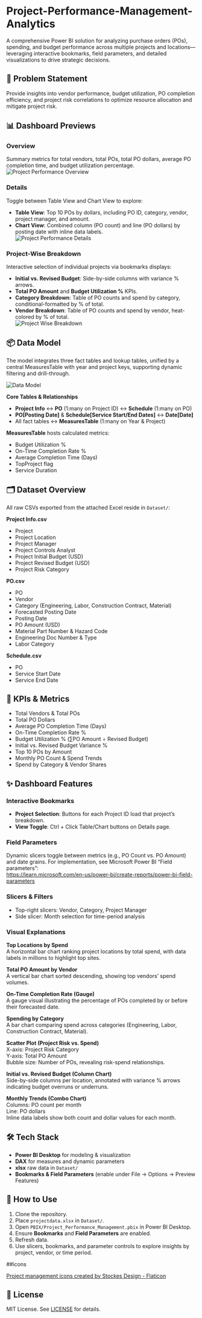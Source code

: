 # Project-Performance-Management-Analytics

A comprehensive Power BI solution for analyzing purchase orders (POs), spending, and budget performance across multiple projects and locations—leveraging interactive bookmarks, field parameters, and detailed visualizations to drive strategic decisions.

## 🚩 Problem Statement  
Provide insights into vendor performance, budget utilization, PO completion efficiency, and project risk correlations to optimize resource allocation and mitigate project risk.

## 📊 Dashboard Previews  

### Overview  
Summary metrics for total vendors, total POs, total PO dollars, average PO completion time, and budget utilization percentage.  
![Project Performance Overview](Images/Project_Performance_Overview.png)  

### Details  
Toggle between Table View and Chart View to explore:  
- **Table View**: Top 10 POs by dollars, including PO ID, category, vendor, project manager, and amount.  
- **Chart View**: Combined column (PO count) and line (PO dollars) by posting date with inline data labels.  
![Project Performance Details](Images/Project_Performance_Details.png)  

### Project-Wise Breakdown  
Interactive selection of individual projects via bookmarks displays:  
- **Initial vs. Revised Budget**: Side-by-side columns with variance % arrows.  
- **Total PO Amount** and **Budget Utilization %** KPIs.  
- **Category Breakdown**: Table of PO counts and spend by category, conditional-formatted by % of total.  
- **Vendor Breakdown**: Table of PO counts and spend by vendor, heat-colored by % of total.  
![Project Wise Breakdown](Images/Project_Wise_Breakdown.png)  

## 📦 Data Model  
The model integrates three fact tables and lookup tables, unified by a central MeasuresTable with year and project keys, supporting dynamic filtering and drill-through.  

![Data Model](Images/datamodel.png)

**Core Tables & Relationships**  
- **Project Info** ↔ **PO** (1:many on Project ID) ↔ **Schedule** (1:many on PO)  
- **PO[Posting Date]** & **Schedule[Service Start/End Dates]** ↔ **Date[Date]**  
- All fact tables ↔ **MeasuresTable** (1:many on Year & Project)  

**MeasuresTable** hosts calculated metrics:  
- Budget Utilization %  
- On-Time Completion Rate %  
- Average Completion Time (Days)  
- TopProject flag  
- Service Duration  

## 🗂️ Dataset Overview  
All raw CSVs exported from the attached Excel reside in `Dataset/`:

**Project Info.csv**  
- Project  
- Project Location  
- Project Manager  
- Project Controls Analyst  
- Project Initial Budget (USD)  
- Project Revised Budget (USD)  
- Project Risk Category  

**PO.csv**  
- PO  
- Vendor  
- Category (Engineering, Labor, Construction Contract, Material)  
- Forecasted Posting Date  
- Posting Date  
- PO Amount (USD)  
- Material Part Number & Hazard Code  
- Engineering Doc Number & Type  
- Labor Category  

**Schedule.csv**  
- PO  
- Service Start Date  
- Service End Date  

## 🎯 KPIs & Metrics  
- Total Vendors & Total POs  
- Total PO Dollars  
- Average PO Completion Time (Days)  
- On-Time Completion Rate %  
- Budget Utilization % (∑PO Amount ÷ Revised Budget)  
- Initial vs. Revised Budget Variance %  
- Top 10 POs by Amount  
- Monthly PO Count & Spend Trends  
- Spend by Category & Vendor Shares  

## ✨ Dashboard Features  

### Interactive Bookmarks  
- **Project Selection**: Buttons for each Project ID load that project’s breakdown.  
- **View Toggle**: Ctrl + Click Table/Chart buttons on Details page.

### Field Parameters  
Dynamic slicers toggle between metrics (e.g., PO Count vs. PO Amount) and date grains. For implementation, see Microsoft Power BI “Field parameters”:  
https://learn.microsoft.com/en-us/power-bi/create-reports/power-bi-field-parameters  

### Slicers & Filters  
- Top-right slicers: Vendor, Category, Project Manager  
- Side slicer: Month selection for time-period analysis  

### Visual Explanations  

**Top Locations by Spend**  
A horizontal bar chart ranking project locations by total spend, with data labels in millions to highlight top sites.

**Total PO Amount by Vendor**  
A vertical bar chart sorted descending, showing top vendors’ spend volumes.

**On-Time Completion Rate (Gauge)**  
A gauge visual illustrating the percentage of POs completed by or before their forecasted date.

**Spending by Category**  
A bar chart comparing spend across categories (Engineering, Labor, Construction Contract, Material).

**Scatter Plot (Project Risk vs. Spend)**  
X-axis: Project Risk Category  
Y-axis: Total PO Amount  
Bubble size: Number of POs, revealing risk-spend relationships.

**Initial vs. Revised Budget (Column Chart)**  
Side-by-side columns per location, annotated with variance % arrows indicating budget overruns or underruns.

**Monthly Trends (Combo Chart)**  
Columns: PO count per month  
Line: PO dollars  
Inline data labels show both count and dollar values for each month.

## 🛠️ Tech Stack  
- **Power BI Desktop** for modeling & visualization  
- **DAX** for measures and dynamic parameters  
- **xlsx** raw data in `Dataset/`  
- **Bookmarks & Field Parameters** (enable under File → Options → Preview Features)  

## 🚀 How to Use  
1. Clone the repository.  
2. Place `projectdata.xlsx` in `Dataset/`.  
3. Open `PBIX/Project_Performance_Management.pbix` in Power BI Desktop.  
4. Ensure **Bookmarks** and **Field Parameters** are enabled.  
5. Refresh data.  
6. Use slicers, bookmarks, and parameter controls to explore insights by project, vendor, or time period.

##icons

<a href="https://www.flaticon.com/free-icons/project-management" title="project management icons">Project management icons created by Stockes Design - Flaticon</a>

## 📜 License  
MIT License. See [LICENSE](LICENSE) for details. 

